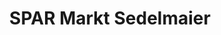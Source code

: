 ---
title: "SPAR Markt Sedelmaier"
url: /waldbach-moenichwald/spar-markt-sedelmaier/
shop: Supermarkt
---